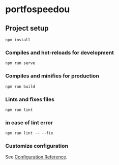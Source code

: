 # portfospeedou

## Project setup
```
npm install
```

### Compiles and hot-reloads for development
```
npm run serve
```

### Compiles and minifies for production
```
npm run build
```

### Lints and fixes files
```
npm run lint
```

### in case of lint error
```
npm run lint -- --fix
```

### Customize configuration
See [Configuration Reference](https://cli.vuejs.org/config/).
